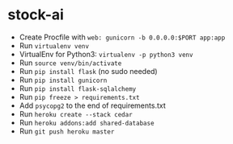 # stock-ai

* Create Procfile with `web: gunicorn -b 0.0.0.0:$PORT app:app`
* Run `virtualenv venv`
* VirtualEnv for Python3: `virtualenv -p python3 venv`
* Run `source venv/bin/activate`
* Run `pip install flask` (no sudo needed)
* Run `pip install gunicorn`
* Run `pip install flask-sqlalchemy`
* Run `pip freeze > requirements.txt`
* Add `psycopg2` to the end of requirements.txt
* Run `heroku create --stack cedar`
* Run `heroku addons:add shared-database`
* Run `git push heroku master`

